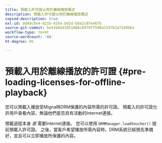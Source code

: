 ```yaml
---
title: 預載入許可證以用於離線播放概述
description: 預載入許可證以用於離線播放概述
copied-description: true
exl-id: 0d49c0e4-821b-4354-b92d-bbe2c07e467b
source-git-commit: be43bbbd1051886c8979ff590a3197b2a7249b6a
workflow-type: tm+mt
source-wordcount: '88'
ht-degree: 0%

---
```


# 預載入用於離線播放的許可證 {#pre-loading-licenses-for-offline-playback}

您可以預載入播放受Migna時DRM保護的內容所需的許可證。 預載入的許可證允許用戶查看內容，無論他們是否具有活動的Internet連接。

預載過程本身 *是* 需要Internet連接。 您可以使用 `DRMManager.loadVoucher()` 提前預載入許可證。 之後，當客戶希望播放所需內容時，DRM系統已經預先準備好，並且可以立即播放所保護的內容。
